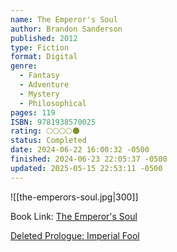 ```yaml
---
name: The Emperor's Soul
author: Brandon Sanderson
published: 2012
type: Fiction
format: Digital
genre:
  - Fantasy
  - Adventure
  - Mystery
  - Philosophical
pages: 119
ISBN: 9781938570025
rating: 🌕🌕🌕🌕🌑
status: Completed
date: 2024-06-22 16:00:32 -0500
finished: 2024-06-23 22:05:37 -0500
updated: 2025-05-15 22:53:11 -0500
---
```


![[the-emperors-soul.jpg|300]]

Book Link: [The Emperor's Soul](https://www.goodreads.com/book/show/13578175-the-emperor-s-soul)

[Deleted Prologue: Imperial Fool](https://www.brandonsanderson.com/the-emperors-soul-deleted-prologue-imperial-fool/)
